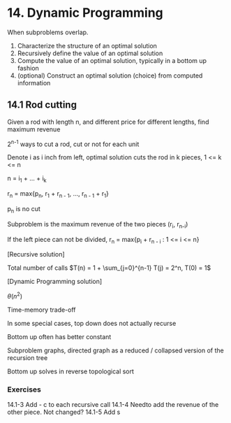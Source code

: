 # 14. Dynamic Programming

When subproblems overlap.

1.  Characterize the structure of an optimal solution
2.  Recursively define the value of an optimal solution
3.  Compute the value of an optimal solution, typically in a bottom up fashion
4.  (optional) Construct an optimal solution (choice) from computed information

## 14.1 Rod cutting

Given a rod with length n, and different price for different lengths, find maximum revenue

2<sup>n-1</sup> ways to cut a rod, cut or not for each unit

Denote i as i inch from left, optimal solution cuts the rod in k pieces, 1 <= k <= n

n = i<sub>1</sub> + ... + i<sub>k</sub>

r<sub>n</sub> = max{p<sub>n</sub>, r<sub>1</sub> + r<sub>n - 1</sub>, ..., r<sub>n - 1</sub> + r<sub>1</sub>}

p<sub>n</sub> is no cut

Subproblem is the maximum revenue of the two pieces (r<sub>i</sub>, r<sub>n-i</sub>)

If the left piece can not be divided, r<sub>n</sub> = max{p<sub>i</sub> + r<sub>n - i</sub> : 1 <= i <= n}

[Recursive solution]

Total number of calls $T(n) = 1 + \sum_{j=0}^{n-1} T(j) = 2^n, T(0) = 1$


[Dynamic Programming solution]

$\theta(n^2)$

Time-memory trade-off

In some special cases, top down does not actually recurse

Bottom up often has better constant

Subproblem graphs, directed graph as a reduced / collapsed version of the recursion tree

Bottom up solves in reverse topological sort

### Exercises
14.1-3 Add - c to each recursive call
14.1-4 Needto add the revenue of the other piece. Not changed?
14.1-5 Add s
